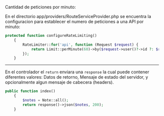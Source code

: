 Cantidad de peticiones por minuto:

En el directorio app/providers/RouteServiceProvider.php se encuentra la configuracion para establecer el numero de peticiones a una API por minuto:

```php
protected function configureRateLimiting()
    {
        RateLimiter::for('api', function (Request $request) {
            return Limit::perMinute(60)->by($request->user()?->id ?: $request->ip());
        });
    }
```

---

En el controlador el `return` enviara una `response` la cual puede contener diferentes valores: Datos de retorno, Mensaje de estado del servidor, y opcionalmente algun mensaje de cabecera (headers).

```php
public function index()
    {
        $notes = Note::all();
        return response()->json($notes, 200);
    }
```
